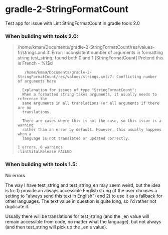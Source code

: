 # gradle-2-StringFormatCount
Test app for issue with Lint StringFormatCount in gradle tools 2.0

### When building with tools 2.0:

> /home/kman/Documents/gradle-2-StringFormatCount/res/values-fr/strings.xml:3: Error: Inconsistent number of arguments in formatting string test_string; found both 0 and 1 [StringFormatCount]
>  <string name="test_string">Pretend this is French - %1$d</string>
>  ~~~~~~~~~~~~~~~~~~~~~~~~~~~~~~~~~~~~~~~~~~~~~~~~~~~~~~~~~~~~~~~~~
>     /home/kman/Documents/gradle-2-StringFormatCount/res/values/strings.xml:7: Conflicting number of arguments here
> 
>    Explanation for issues of type "StringFormatCount":
>    When a formatted string takes arguments, it usually needs to reference the
>    same arguments in all translations (or all arguments if there are no
>    translations.
> 
>    There are cases where this is not the case, so this issue is a warning
>    rather than an error by default. However, this usually happens when a
>    language is not translated or updated correctly.
> 
> 1 errors, 0 warnings
> :lintVitalRelease FAILED

### When building with tools 1.5:

No errors

The way I have test_string and test_string_en may seem weird, but the idea is to: 1) provide an always accessible English string (if the user chooses a setting to "always send this text in English") and 2) to use it as a fallback for other languages. The text value in question is quite long, so I'd rather not duplicate it.

Usually there will be translations for test_string (and the _en value will remain accessible from code, no matter what the language), but not always (and then test_string will pick up the _en's value).
